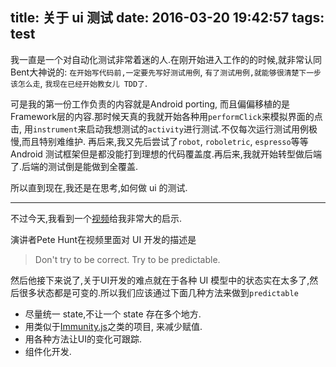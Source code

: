 title: 关于 ui 测试
date: 2016-03-20 19:42:57
tags: test
---

我一直是一个对自动化测试非常着迷的人.在刚开始进入工作的的时候,就非常认同Bent大神说的: `在开始写代码前,一定要先写好测试用例`, `有了测试用例,就能够很清楚下一步该怎么走`, `我现在已经开始教女儿 TDD了`.   

可是我的第一份工作负责的内容就是Android porting, 而且偏偏移植的是Framework层的内容.那时候天真的我就开始各种用`performClick`来模拟界面的点击, 用`instrument`来启动我想测试的`activity`进行测试.不仅每次运行测试用例极慢,而且特别难维护.
再后来,我又先后尝试了`robot`, `roboletric`, `espresso`等等 Android 测试框架但是都没能打到理想的代码覆盖度.再后来,我就开始转型做后端了.后端的测试倒是能做到全覆盖.

所以直到现在,我还是在思考,如何做 ui 的测试.

-------------------

不过今天,我看到一个[视频](https://youtu.be/qqVbr_LaCIo?t=2m15s)给我非常大的启示.

演讲者Pete Hunt在视频里面对 UI 开发的描述是

> Don't try to be correct.
> Try to be predictable.

然后他接下来说了,关于UI开发的难点就在于各种 UI 模型中的状态实在太多了,然后很多状态都是可变的.所以我们应该通过下面几种方法来做到`predictable`

- 尽量统一 state,不让一个 state 存在多个地方.
- 用类似于[Immunity.js]()之类的项目, 来减少赋值.
- 用各种方法让UI的变化可跟踪.
- 组件化开发.
